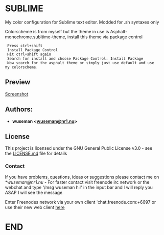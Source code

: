 # SUBLIME 

My color configuration for Sublime text editor. Modded for .sh syntaxes only

Colorscheme is from myself but the theme in use is Asphalt-monochrome.subltime-theme, install this theme via package control

     Press ctrl+shift
     Install Package Control
     Hit ctrl+shift again
     Search for install and choose Package Control: Install Package
     Now search for the asphalt theme or simply just use default and use my colorscheme.


## Preview

[Screenshot](.previews/wuseman.tmTheme.png)

## Authors: 

* **wuseman <wuseman@nr1.nu\>** 

## License

This project is licensed under the GNU General Public License v3.0 - see the [LICENSE.md](LICENSE.md) file for details

### Contact

  If you have problems, questions, ideas or suggestions please contact me on *_wuseman@nr1.nu_  - For faster contact visit freenode irc network or the webchat and type '/msg wuseman hi!' in the input bar and I will reply you ASAP I will see the message.
  
  Enter Freenodes network via your own client 'chat.freenode.com:+6697 or use their new web client [here](https://webchat.freenode.net/)


# END
